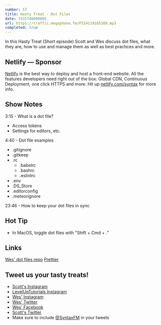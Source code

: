 ```yaml
---
number: 57
title: Hasty Treat - Dot Files
date: 1531746000805
url: https://traffic.megaphone.fm/FSI4119165169.mp3
completed: true
---
```


In this Hasty Treat (Short episode) Scott and Wes discuss dot files, what they are, how to use and manage them as well as best practices and more.

## Netlify — Sponsor

[Netlify](https://netlify.com/syntax) is the best way to deploy and host a front-end website. All the features developers need right out of the box: Global CDN, Continuous Deployment, one click HTTPS and more. Hit up [netlify.com/syntax](https://netlify.com/syntax) for more info.

## Show Notes

3:15 - What is a dot file?

* Access tokens
* Settings for editors, etc.

4:40 - Dot file examples

  * .gitignore
  * .gitkeep
  * .rc
    * .babelrc
    * .bashrc
    * .eslintrc
  * .env
  * .DS_Store
  * .editorconfig
  * .meteorignore

23:46 - How to keep your dot files in sync

## Hot Tip
* In MacOS, toggle dot files with "Shift + Cmd + ."

## Links
[Wes' dot files repo](https://github.com/wesbos/dotfiles)
[Prettier](https://prettier.io/)

## Tweet us your tasty treats!

* [Scott's Instagram](https://www.instagram.com/stolinski/)
* [LevelUpTutorials Instagram](https://www.instagram.com/LevelUpTutorials/)
* [Wes' Instagram](https://www.instagram.com/wesbos/)
* [Wes' Twitter](https://twitter.com/wesbos)
* [Wes' Facebook](https://www.facebook.com/wesbos.developer)
* [Scott's Twitter](https://twitter.com/stolinski)
* Make sure to include [@SyntaxFM](https://twitter.com/SyntaxFM) in your tweets
